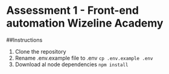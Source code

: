 # Assessment 1 - Front-end automation Wizeline Academy

##Instructions

1. Clone the repository
1. Rename .env.example file to .env  `cp .env.example .env`
1. Download al node dependencies `npm install`
